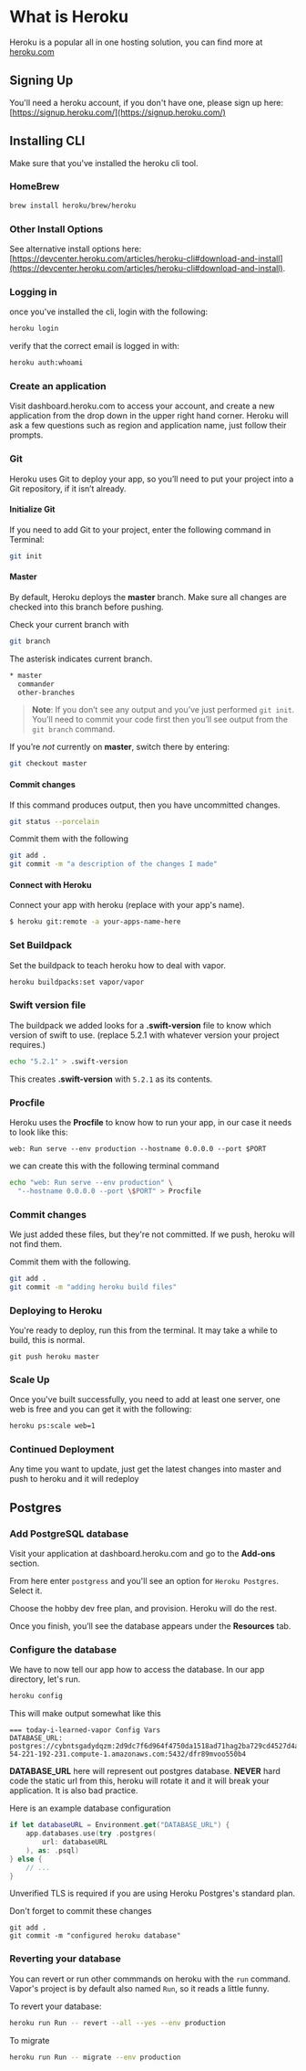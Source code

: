 # What is Heroku

Heroku is a popular all in one hosting solution, you can find more at [heroku.com](https://www.heroku.com)

## Signing Up

You'll need a heroku account, if you don't have one, please sign up here: [https://signup.heroku.com/](https://signup.heroku.com/)

## Installing CLI

Make sure that you've installed the heroku cli tool.

### HomeBrew

```bash
brew install heroku/brew/heroku
```

### Other Install Options

See alternative install options here: [https://devcenter.heroku.com/articles/heroku-cli#download-and-install](https://devcenter.heroku.com/articles/heroku-cli#download-and-install).

### Logging in

once you've installed the cli, login with the following:

```bash
heroku login
```

verify that the correct email is logged in with:

```bash
heroku auth:whoami
```

### Create an application

Visit dashboard.heroku.com to access your account, and create a new application from the drop down in the upper right hand corner. Heroku will ask a few questions such as region and application name, just follow their prompts.

### Git

Heroku uses Git to deploy your app, so you’ll need to put your project into a Git repository, if it isn’t already.

#### Initialize Git

If you need to add Git to your project, enter the following command in Terminal:

```bash
git init
```

#### Master

By default, Heroku deploys the **master** branch. Make sure all changes are checked into this branch before pushing.

Check your current branch with

```bash
git branch
```

The asterisk indicates current branch.

```bash
* master
  commander
  other-branches
```

> **Note**: If you don’t see any output and you’ve just performed `git init`. You’ll need to commit your code first then you’ll see output from the `git branch` command.


If you’re _not_ currently on **master**, switch there by entering:

```bash
git checkout master
```

#### Commit changes

If this command produces output, then you have uncommitted changes.

```bash
git status --porcelain
```

Commit them with the following

```bash
git add .
git commit -m "a description of the changes I made"
```

#### Connect with Heroku

Connect your app with heroku (replace with your app's name).

```bash
$ heroku git:remote -a your-apps-name-here
```

### Set Buildpack

Set the buildpack to teach heroku how to deal with vapor.

```bash
heroku buildpacks:set vapor/vapor
```

### Swift version file

The buildpack we added looks for a **.swift-version** file to know which version of swift to use. (replace 5.2.1 with whatever version your project requires.)

```bash
echo "5.2.1" > .swift-version
```

This creates **.swift-version** with `5.2.1` as its contents.


### Procfile

Heroku uses the **Procfile** to know how to run your app, in our case it needs to look like this:

```
web: Run serve --env production --hostname 0.0.0.0 --port $PORT
```

we can create this with the following terminal command

```bash
echo "web: Run serve --env production" \
  "--hostname 0.0.0.0 --port \$PORT" > Procfile
```

### Commit changes

We just added these files, but they're not committed. If we push, heroku will not find them.

Commit them with the following.

```bash
git add .
git commit -m "adding heroku build files"
```

### Deploying to Heroku

You're ready to deploy, run this from the terminal. It may take a while to build, this is normal.

```none
git push heroku master
```

### Scale Up

Once you've built successfully, you need to add at least one server, one web is free and you can get it with the following:

```bash
heroku ps:scale web=1
```

### Continued Deployment

Any time you want to update, just get the latest changes into master and push to heroku and it will redeploy

## Postgres

### Add PostgreSQL database

Visit your application at dashboard.heroku.com and go to the **Add-ons** section.

From here enter `postgress` and you'll see an option for `Heroku Postgres`. Select it.

Choose the hobby dev free plan, and provision. Heroku will do the rest.

Once you finish, you’ll see the database appears under the **Resources** tab.

### Configure the database

We have to now tell our app how to access the database. In our app directory, let's run.

```bash
heroku config
```

This will make output somewhat like this

```none
=== today-i-learned-vapor Config Vars
DATABASE_URL: postgres://cybntsgadydqzm:2d9dc7f6d964f4750da1518ad71hag2ba729cd4527d4a18c70e024b11cfa8f4b@ec2-54-221-192-231.compute-1.amazonaws.com:5432/dfr89mvoo550b4
```

**DATABASE_URL** here will represent out postgres database. **NEVER** hard code the static url from this, heroku will rotate it and it will break your application. It is also bad practice.

Here is an example database configuration

```swift
if let databaseURL = Environment.get("DATABASE_URL") {
    app.databases.use(try .postgres(
        url: databaseURL
    ), as: .psql)
} else {
    // ...
}
```

Unverified TLS is required if you are using Heroku Postgres's standard plan.

Don't forget to commit these changes

```none
git add .
git commit -m "configured heroku database"
```

### Reverting your database

You can revert or run other commmands on heroku with the `run` command. Vapor's project is by default also named `Run`, so it reads a little funny.

To revert your database:

```bash
heroku run Run -- revert --all --yes --env production
```

To migrate

```bash
heroku run Run -- migrate --env production
```
